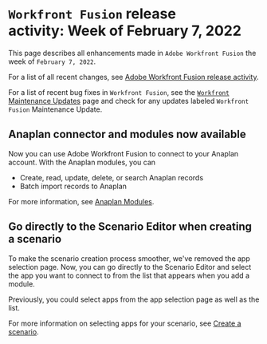 

# `Workfront Fusion` release activity:&nbsp;Week of February 7, 2022

This page describes all enhancements made in `Adobe Workfront Fusion` the week of `February 7, 2022`.

For a list of all recent changes, see [Adobe Workfront Fusion release activity](../../../product-announcements/product-releases/fusion-release-activity/fusion-release-activity.md).

For a list of recent bug fixes in `Workfront Fusion`, see the [ `Workfront` Maintenance Updates](https://one.workfront.com/s/article/Workfront-Maintenance-Updates-1882317350) page and check for any updates labeled `Workfront Fusion` Maintenance Update.

## Anaplan connector and modules now available

Now you can use Adobe Workfront Fusion to connect to your Anaplan account. With the Anaplan modules, you can

* Create, read, update, delete, or search Anaplan records
* Batch import records to Anaplan

For more information, see [Anaplan Modules](../../../workfront-fusion/apps-and-their-modules/anaplan-modules.md).

<!--
Adobe Acrobat Sign connector and modules now available Now you can use Adobe Workfront Fusion to connect to your Adobe Acrobat Sign account. With the Adobe Acrobat Sign modules, you can: Create, update, and read agreements or other records List or search for records in your Adobe Acrobat Sign account Make a custom API call For more information, see Adobe Acrobat Sign modules.
-->

## Go directly to the Scenario Editor when creating a scenario

To make the scenario creation process smoother, we've removed the app selection page. Now, you can go directly to the Scenario Editor and select the app you want to connect to from the list that appears when you add a module.

Previously, you could select apps from the app selection page as well as the list.

For more information on selecting apps for your scenario, see [Create a scenario](../../../workfront-fusion/scenarios/create-a-scenario.md).
